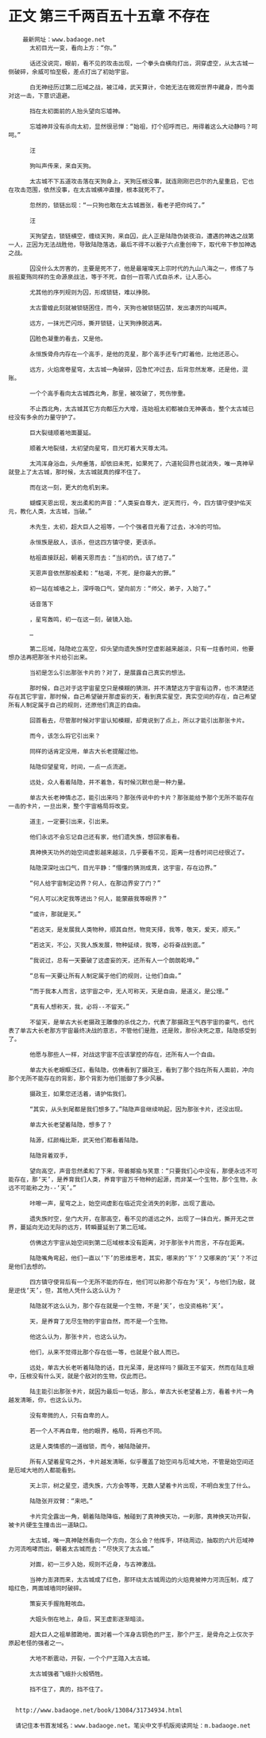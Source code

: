 # 正文 第三千两百五十五章 不存在
        最新网址：www.badaoge.net
          太初目光一变，看向上方：“你。”
      
          话还没说完，眼前，看不见的攻击出现，一个拳头自横向打出，洞穿虚空，从太古城一侧破碎，余威可怕至极，差点打出了初始宇宙。
      
          白无神经历过第二厄域之战，被江峰，武天算计，令她无法在微观世界中藏身，而今面对这一击，下意识退避。
      
          挡在太初面前的人抬头望向忘墟神。
      
          忘墟神并没有杀向太初，显然很忌惮：“始祖，打个招呼而已，用得着这么大动静吗？呵呵。”
      
          汪
      
          狗叫声传来，来自天狗。
      
          太古城不下五道攻击落在天狗身上，天狗压根没事，就连刚刚巴巴尔的九星重启，它也在攻击范围，依然没事，在太古城横冲直撞，根本就死不了。
      
          忽然的，锁链出现：“一只狗也敢在太古城嚣张，看老子把你炖了。”
      
          汪
      
          天狗望去，锁链横空，缠绕天狗，来自囚，此人正是陆隐伪装夜泊，遭遇的神选之战第一人，正因为无法战胜他，导致陆隐落选，最后不得不以骰子六点重创帝下，取代帝下参加神选之战。
      
          囚没什么太厉害的，主要是死不了，他是最璀璨天上宗时代的九山八海之一，修炼了与辰祖夏殇同样的生命源泉战法，等于不死，自创一百零八式自杀术，让人恶心。
      
          尤其他的序列规则为囚，形成锁链，难以挣脱。
      
          太古雷蝗此刻就被锁链困住，而今，天狗也被锁链囚禁，发出凄厉的叫喊声。
      
          远方，一抹光芒闪烁，撕开锁链，让天狗挣脱逃离。
      
          囚脸色凝重的看去，又是他。
      
          永恒族骨舟内存在一个高手，是他的克星，那个高手还专门盯着他，比他还恶心。
      
          远方，火焰席卷星穹，太古城一角破碎，囚急忙冲过去，后背忽然发寒，还是他，混账。
      
          一个个高手看向太古城西北角，那里，被攻破了，死伤惨重。
      
          不止西北角，太古城其它方向都压力大增，连始祖太初都被白无神袭击，整个太古城已经没有多余的力量守护了。
      
          巨大裂缝顺着地面蔓延。
      
          顺着大地裂缝，太初望向星穹，目光盯着大天尊太鸿。
      
          太鸿浑身浴血，头颅垂落，却依旧未死，如果死了，六道轮回界也就消失，唯一真神早就登上了太古城，那时候，太古城就真的撑不住了。
      
          而在这一刻，更大的危机到来。
      
          蝴蝶天恩出现，发出柔和的声音：“人类妄自尊大，逆天而行，今，四方镇守使护佑天元，教化人类，太古城，当破。”
      
          木先生，太初，超大巨人之祖等，一个个强者目光看了过去，冰冷的可怕。
      
          永恒族是敌人，该杀，但这四方镇守使，更该杀。
      
          枯祖直接跃起，朝着天恩而去：“当初的仇，该了结了。”
      
          天恩声音依然那般柔和：“枯竭，不死，是你最大的罪。”
      
          初一站在城墙之上，深呼吸口气，望向前方：“师父，弟子，入始了。”
      
          话音落下
      
          ，星穹轰鸣，初一在这一刻，破镜入始。
      
          …
      
          第二厄域，陆隐屹立高空，仰头望向遗失族时空虚影越来越淡，只有一炷香时间，他要想办法再把那张卡片给引出来。
      
          当初是怎么引出那张卡片的？对了，是展露自己真实的想法。
      
          那时候，自己对于这宇宙星空只是模糊的猜测，并不清楚这方宇宙有边界，也不清楚还存在其它宇宙，那时候，自己希望破开那虚妄的天，看到真实星空，真实空间的存在，自己希望所有人制定属于自己的规则，还原他们真正的自由。
      
          回首看去，尽管那时候对宇宙认知模糊，却竟说到了点上，所以才能引出那张卡片。
      
          而今，该怎么将它引出来？
      
          同样的话肯定没用，单古大长老提醒过他。
      
          陆隐仰望星穹，时间，一点一点流逝。
      
          远处，众人看着陆隐，并不着急，有时候沉默也是一种力量。
      
          单古大长老神情忐忑，能引出来吗？那张传说中的卡片？那张能给予那个无所不能存在一击的卡片，一旦出来，整个宇宙格局将改变。
      
          道主，一定要引出来，引出来。
      
          他们永远不会忘记自己还有家，他们遗失族，想回家看看。
      
          真神换天功外的始空间虚影越来越淡，几乎要看不见，距离一炷香时间已经很近了。
      
          陆隐深深吐出口气，目光平静：“懵懂的猜测成真，这宇宙，存在边界。”
      
          “何人给宇宙制定边界？何人，在那边界安了门？”
      
          “何人可以决定我等进出？何人，能蒙蔽我等眼界？”
      
          “或许，那就是天。”
      
          “若这天，是发展我人类物种，顺其自然，物竞天择，我等，敬天，爱天，顺天。”
      
          “若这天，不公，灭我人族发展，物种延续，我等，必将奋战到底。”
      
          “我说过，总有一天要破了这虚妄的天，还所有人一个朗朗乾坤。”
      
          “总有一天要让所有人制定属于他们的规则，让他们自由。”
      
          “而于我本人而言，这宇宙之中，无人可称天，天是自由，是道义，是公理。”
      
          “真有人想称天，我，必将--不留天。”
      
          不留天，是单古大长老摄政王雕像的杀伐之力，代表了那摄政王气吞宇宙的豪气，也代表了单古大长老那方宇宙最终决战的意志，不管他们是胜，还是败，那份决死之意，陆隐感受到了。
      
          他愿与那些人一样，对战这宇宙不应该掌控的存在，还所有人一个自由。
      
          单古大长老眼眶泛红，看陆隐，仿佛看到了摄政王，看到了那个挡在所有人面前，冲向那个无所不能存在的背影，那个背影为他们抵御了多少风暴。
      
          摄政王，如果您还活着，请护佑我们。
      
          “其实，从头到尾都是我们想多了。”陆隐声音继续响起，因为那张卡片，还没出现。
      
          单古大长老望着陆隐，想多了？
      
          陆源，红颜梅比斯，武天他们都看着陆隐。
      
          陆隐背着双手，
      
          望向高空，声音忽然柔和了下来，带着揶揄与笑意：“只要我们心中没有，那便永远不可能存在，那‘天’，是养育我们人类，养育宇宙万千物种的起源，而非某一个生物，那个生物，永远不可能称之为--‘天’。”
      
          咔嚓一声，星穹之上，始空间虚影在临近完全消失的刹那，出现了震动。
      
          遗失族时空，垒门大开，在那高空，看不见的遥远之外，出现了一抹白光，撕开无之世界，蔓延向无边无际的远方，转瞬蔓延到了第二厄域。
      
          仿佛这方宇宙从始空间到第二厄域根本没有距离，对于那张卡片而言，不存在距离。
      
          陆隐嘴角弯起，他们一直以‘下’的思维思考，其实，哪来的‘下’？又哪来的‘天’？不过是他们去想的。
      
          四方镇守使背后有一个无所不能的存在，他们可以称那个存在为‘天’，与他们为敌，就是逆伐‘天’，但，其他人凭什么这么认为？
      
          陆隐就不这么认为，那个存在就是一个生物，不是‘天’，也没资格称‘天’。
      
          天，是养育了无尽生物的宇宙自然，而不是一个生物。
      
          他这么认为，那张卡片，也这么认为。
      
          他们，从来不觉得比那个存在低一等，也就是个敌人而已。
      
          远处，单古大长老听着陆隐的话，目光呆滞，是这样吗？摄政王不留天，然而在陆主眼中，压根没有什么天，就是个敌对的生物，仅此而已。
      
          陆主能引出那张卡片，就因为最后一句话，那么，单古大长老望着上方，看着卡片一角越发清晰，你，也这么认为。
      
          没有卑微的人，只有自卑的人。
      
          若一个人不再自卑，他的眼界，格局，将再也不同。
      
          这是人类情感的一道枷锁，而今，被陆隐破开。
      
          所有人望着星穹之外，卡片越发清晰，似乎覆盖了始空间与厄域大地，不管是始空间还是厄域大地的人都能看到。
      
          天上宗，树之星空，遗失族，六方会等等，无数人望着卡片出现，不明白发生了什么。
      
          陆隐张开双臂：“来吧。”
      
          卡片完全露出一角，朝着陆隐降临，触碰到了真神换天功，一刹那，真神换天功开裂，被卡片硬生生撞击出一道缺口。
      
          太古城，唯一真神陡然看向一个方向，怎么会？他挥手，环绕周边，抽取的六片厄域神力河流咆哮而出，朝着太古城而去：“尽快灭了太古城。”
      
          对面，初一三步入始，规则不近身，与古神激战。
      
          当神力澎湃而来，太古城成了红色，那环绕太古城周边的火焰竟被神力河流压制，成了暗红色，两面城墙同时破碎。
      
          策妄天手握拖鞋咳血。
      
          大姐头倒在地上，身后，冥王虚影逐渐暗淡。
      
          超大巨人之祖单膝跪地，面对着一个浑身古铜色的尸王，那个尸王，是骨舟之上仅次于原起老怪的强者之一。
      
          大地不断震动，开裂，一个个尸王踏入太古城。
      
          太古城强者飞蛾扑火般牺牲。
      
          挡不住了，真的，挡不住了。
      
      
      http://www.badaoge.net/book/13084/31734934.html
      
      请记住本书首发域名：www.badaoge.net。笔尖中文手机版阅读网址：m.badaoge.net